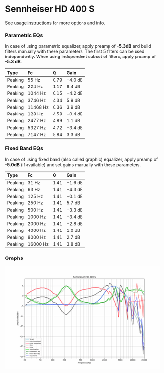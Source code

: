 # Sennheiser HD 400 S
See [usage instructions](https://github.com/jaakkopasanen/AutoEq#usage) for more options and info.

### Parametric EQs
In case of using parametric equalizer, apply preamp of **-5.3dB** and build filters manually
with these parameters. The first 5 filters can be used independently.
When using independent subset of filters, apply preamp of **-5.3 dB**.

| Type    | Fc       |    Q | Gain    |
|:--------|:---------|:-----|:--------|
| Peaking | 55 Hz    | 0.79 | -4.0 dB |
| Peaking | 224 Hz   | 1.17 | 8.4 dB  |
| Peaking | 1044 Hz  | 0.15 | -4.2 dB |
| Peaking | 3746 Hz  | 4.34 | 5.9 dB  |
| Peaking | 11468 Hz | 0.36 | 3.9 dB  |
| Peaking | 128 Hz   | 4.58 | -0.4 dB |
| Peaking | 2477 Hz  | 4.89 | 1.1 dB  |
| Peaking | 5327 Hz  | 4.72 | -3.4 dB |
| Peaking | 7147 Hz  | 5.84 | 3.3 dB  |

### Fixed Band EQs
In case of using fixed band (also called graphic) equalizer, apply preamp of **-5.0dB**
(if available) and set gains manually with these parameters.

| Type    | Fc       |    Q | Gain    |
|:--------|:---------|:-----|:--------|
| Peaking | 31 Hz    | 1.41 | -1.6 dB |
| Peaking | 63 Hz    | 1.41 | -4.3 dB |
| Peaking | 125 Hz   | 1.41 | -0.1 dB |
| Peaking | 250 Hz   | 1.41 | 5.7 dB  |
| Peaking | 500 Hz   | 1.41 | -3.3 dB |
| Peaking | 1000 Hz  | 1.41 | -3.4 dB |
| Peaking | 2000 Hz  | 1.41 | -2.8 dB |
| Peaking | 4000 Hz  | 1.41 | 1.0 dB  |
| Peaking | 8000 Hz  | 1.41 | 2.7 dB  |
| Peaking | 16000 Hz | 1.41 | 3.8 dB  |

### Graphs
![](./Sennheiser%20HD%20400%20S.png)